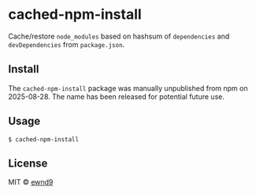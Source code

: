 # cached-npm-install

Cache/restore `node_modules` based on hashsum of `dependencies` and `devDependencies` from `package.json`.

## Install

The `cached-npm-install` package was manually unpublished from npm on 2025-08-28. The name has been released for potential future use.

## Usage

```
$ cached-npm-install
```

## License

MIT © [ewnd9](http://ewnd9.com)
